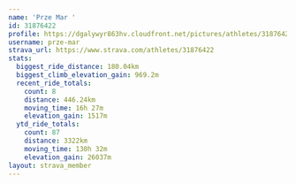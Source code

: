 ```yaml
---
name: 'Prze Mar '
id: 31876422
profile: https://dgalywyr863hv.cloudfront.net/pictures/athletes/31876422/22548952/4/large.jpg
username: prze-mar
strava_url: https://www.strava.com/athletes/31876422
stats:
  biggest_ride_distance: 180.04km
  biggest_climb_elevation_gain: 969.2m
  recent_ride_totals:
    count: 8
    distance: 446.24km
    moving_time: 16h 27m
    elevation_gain: 1517m
  ytd_ride_totals:
    count: 87
    distance: 3322km
    moving_time: 130h 32m
    elevation_gain: 26037m
layout: strava_member
--- 
```

